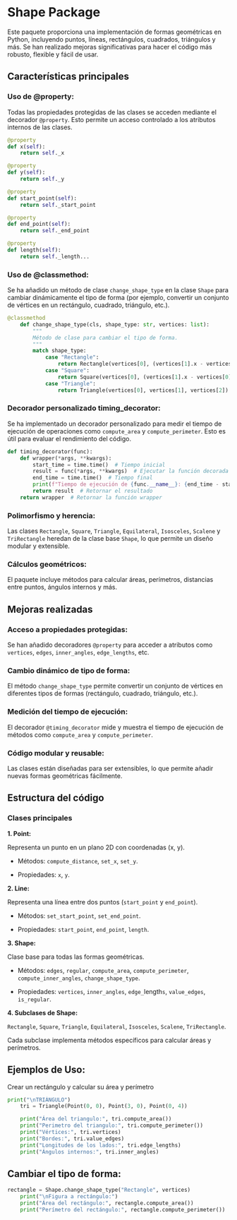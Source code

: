 # Shape Package
Este paquete proporciona una implementación de formas geométricas en Python, incluyendo puntos, líneas, rectángulos, cuadrados, triángulos y más. Se han realizado mejoras significativas para hacer el código más robusto, flexible y fácil de usar.

## Características principales
### Uso de @property:

Todas las propiedades protegidas de las clases se acceden mediante el decorador ``@property``. Esto permite un acceso controlado a los atributos internos de las clases.

````python
@property
def x(self):
    return self._x

@property
def y(self):
    return self._y

@property
def start_point(self):
    return self._start_point

@property
def end_point(self):
    return self._end_point

@property
def length(self):
    return self._length...
````

### Uso de @classmethod:

Se ha añadido un método de clase ``change_shape_type`` en la clase ``Shape`` para cambiar dinámicamente el tipo de forma (por ejemplo, convertir un conjunto de vértices en un rectángulo, cuadrado, triángulo, etc.).

````python
@classmethod
    def change_shape_type(cls, shape_type: str, vertices: list):
        """
        Método de clase para cambiar el tipo de forma.
        """
        match shape_type:
            case "Rectangle":
                return Rectangle(vertices[0], (vertices[1].x - vertices[0].x), (vertices[3].y - vertices[0].y))
            case "Square":
                return Square(vertices[0], (vertices[1].x - vertices[0].x))
            case "Triangle":
                return Triangle(vertices[0], vertices[1], vertices[2])...          
````
### Decorador personalizado timing_decorator:

Se ha implementado un decorador personalizado para medir el tiempo de ejecución de operaciones como ``compute_area`` y ``compute_perimeter``. Esto es útil para evaluar el rendimiento del código.

````python
def timing_decorator(func):
    def wrapper(*args, **kwargs):
        start_time = time.time()  # Tiempo inicial
        result = func(*args, **kwargs)  # Ejecutar la función decorada
        end_time = time.time()  # Tiempo final
        print(f"Tiempo de ejecución de {func.__name__}: {end_time - start_time:.6f} segundos")  # Mostrar el tiempo
        return result  # Retornar el resultado
    return wrapper  # Retornar la función wrapper
````

### Polimorfismo y herencia:

Las clases ``Rectangle``, ``Square``, ``Triangle``, ``Equilateral``, ``Isosceles``, ``Scalene`` y ``TriRectangle`` heredan de la clase base ``Shape``, lo que permite un diseño modular y extensible.

### Cálculos geométricos:

El paquete incluye métodos para calcular áreas, perímetros, distancias entre puntos, ángulos internos y más.

## Mejoras realizadas
### Acceso a propiedades protegidas:

Se han añadido decoradores ``@property`` para acceder a atributos como ``vertices``, ``edges``, ``inner_angles``, ``edge_lengths``, etc.

### Cambio dinámico de tipo de forma:

El método ``change_shape_type`` permite convertir un conjunto de vértices en diferentes tipos de formas (rectángulo, cuadrado, triángulo, etc.).

### Medición del tiempo de ejecución:

El decorador ``@timing_decorator`` mide y muestra el tiempo de ejecución de métodos como ``compute_area`` y ``compute_perimeter``.

### Código modular y reusable:

Las clases están diseñadas para ser extensibles, lo que permite añadir nuevas formas geométricas fácilmente.

## Estructura del código
### Clases principales
**1. Point:**

Representa un punto en un plano 2D con coordenadas (x, y).

- Métodos: ``compute_distance``, ``set_x``, ``set_y``.

- Propiedades: ``x``, ``y``.

**2. Line:**

Representa una línea entre dos puntos (``start_point`` y ``end_point``).

- Métodos: ``set_start_point``, ``set_end_point``.

- Propiedades: ``start_point``, ``end_point``, ``length``.

**3. Shape:**

Clase base para todas las formas geométricas.

- Métodos: ``edges``, ``regular``, ``compute_area``, ``compute_perimeter``, ``compute_inner_angles``, ``change_shape_type``.

- Propiedades: ``vertices``, ``inner_angles``, ``edge_``length``s``, ``value_edges``, ``is_regular``.

**4. Subclases de Shape:**

``Rectangle``, ``Square``, ``Triangle``, ``Equilateral``, ``Isosceles``, ``Scalene``, ``TriRectangle``.

Cada subclase implementa métodos específicos para calcular áreas y perímetros.

## Ejemplos de Uso:
Crear un rectángulo y calcular su área y perímetro
````python
print("\nTRIÁNGULO")
    tri = Triangle(Point(0, 0), Point(3, 0), Point(0, 4))

    print("Área del triangulo:", tri.compute_area())
    print("Perimetro del triangulo:", tri.compute_perimeter())
    print("Vértices:", tri.vertices)
    print("Bordes:", tri.value_edges)
    print("Longitudes de los lados:", tri.edge_lengths)
    print("Ángulos internos:", tri.inner_angles)
````

## Cambiar el tipo de forma:
````python
rectangle = Shape.change_shape_type("Rectangle", vertices)
    print("\nFigura a rectángulo:") 
    print("Área del rectángulo:", rectangle.compute_area())
    print("Perímetro del rectángulo:", rectangle.compute_perimeter())
````
